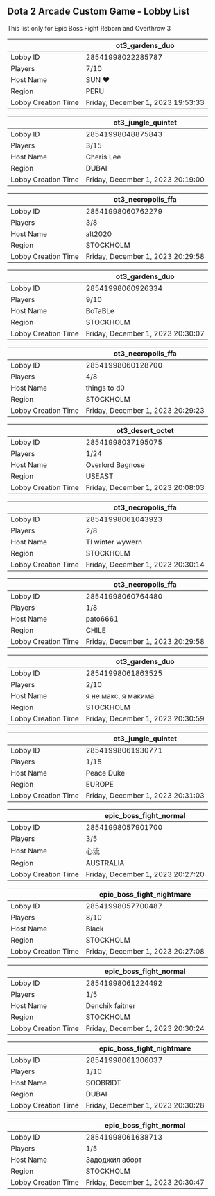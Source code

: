 ## Dota 2 Arcade Custom Game - Lobby List

This list only for Epic Boss Fight Reborn and Overthrow 3

|  | ot3_gardens_duo |
| ------ | ------ |
| Lobby ID | 28541998022285787 |
| Players | 7/10 |
| Host Name | SUN ♥ |
| Region | PERU |
| Lobby Creation Time | Friday, December 1, 2023 19:53:33 |


|  | ot3_jungle_quintet |
| ------ | ------ |
| Lobby ID | 28541998048875843 |
| Players | 3/15 |
| Host Name | Cheris Lee |
| Region | DUBAI |
| Lobby Creation Time | Friday, December 1, 2023 20:19:00 |


|  | ot3_necropolis_ffa |
| ------ | ------ |
| Lobby ID | 28541998060762279 |
| Players | 3/8 |
| Host Name | alt2020 |
| Region | STOCKHOLM |
| Lobby Creation Time | Friday, December 1, 2023 20:29:58 |


|  | ot3_gardens_duo |
| ------ | ------ |
| Lobby ID | 28541998060926334 |
| Players | 9/10 |
| Host Name | BoTaBLe |
| Region | STOCKHOLM |
| Lobby Creation Time | Friday, December 1, 2023 20:30:07 |


|  | ot3_necropolis_ffa |
| ------ | ------ |
| Lobby ID | 28541998060128700 |
| Players | 4/8 |
| Host Name | things to d0 |
| Region | STOCKHOLM |
| Lobby Creation Time | Friday, December 1, 2023 20:29:23 |


|  | ot3_desert_octet |
| ------ | ------ |
| Lobby ID | 28541998037195075 |
| Players | 1/24 |
| Host Name | Overlord Bagnose |
| Region | USEAST |
| Lobby Creation Time | Friday, December 1, 2023 20:08:03 |


|  | ot3_necropolis_ffa |
| ------ | ------ |
| Lobby ID | 28541998061043923 |
| Players | 2/8 |
| Host Name | TI winter wywern |
| Region | STOCKHOLM |
| Lobby Creation Time | Friday, December 1, 2023 20:30:14 |


|  | ot3_necropolis_ffa |
| ------ | ------ |
| Lobby ID | 28541998060764480 |
| Players | 1/8 |
| Host Name | pato6661 |
| Region | CHILE |
| Lobby Creation Time | Friday, December 1, 2023 20:29:58 |


|  | ot3_gardens_duo |
| ------ | ------ |
| Lobby ID | 28541998061863525 |
| Players | 2/10 |
| Host Name | я не макс, я макима |
| Region | STOCKHOLM |
| Lobby Creation Time | Friday, December 1, 2023 20:30:59 |


|  | ot3_jungle_quintet |
| ------ | ------ |
| Lobby ID | 28541998061930771 |
| Players | 1/15 |
| Host Name | Peace Duke |
| Region | EUROPE |
| Lobby Creation Time | Friday, December 1, 2023 20:31:03 |


|  | epic_boss_fight_normal |
| ------ | ------ |
| Lobby ID | 28541998057901700 |
| Players | 3/5 |
| Host Name | 心流 |
| Region | AUSTRALIA |
| Lobby Creation Time | Friday, December 1, 2023 20:27:20 |


|  | epic_boss_fight_nightmare |
| ------ | ------ |
| Lobby ID | 28541998057700487 |
| Players | 8/10 |
| Host Name | Black |
| Region | STOCKHOLM |
| Lobby Creation Time | Friday, December 1, 2023 20:27:08 |


|  | epic_boss_fight_normal |
| ------ | ------ |
| Lobby ID | 28541998061224492 |
| Players | 1/5 |
| Host Name | Denchik faitner |
| Region | STOCKHOLM |
| Lobby Creation Time | Friday, December 1, 2023 20:30:24 |


|  | epic_boss_fight_nightmare |
| ------ | ------ |
| Lobby ID | 28541998061306037 |
| Players | 1/10 |
| Host Name | SOOBRIDT |
| Region | DUBAI |
| Lobby Creation Time | Friday, December 1, 2023 20:30:28 |


|  | epic_boss_fight_normal |
| ------ | ------ |
| Lobby ID | 28541998061638713 |
| Players | 1/5 |
| Host Name | Задоджил аборт |
| Region | STOCKHOLM |
| Lobby Creation Time | Friday, December 1, 2023 20:30:47 |



